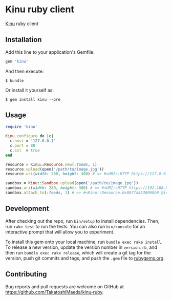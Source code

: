 # Kinu ruby client

[Kinu](https://github.com/tokubai/kinu) ruby client

## Installation

Add this line to your application's Gemfile:

```ruby
gem 'kinu'
```

And then execute:

    $ bundle

Or install it yourself as:

    $ gem install kinu --pre

## Usage

```ruby
require 'kinu'

Kinu.configure do |c|
  c.host = '127.0.0.1'
  c.port = 80
  c.ssl  = true
end

resource = Kinu::Resource.new(:foods, 1)
resource.upload(open('/path/to/image.jpg'))
resource.uri(width: 280, height: 300) # => #<URI::HTTP https://127.0.0.1/images/foods/w=280,h=300/1.jpg>

sandbox = Kinu::Sandbox.upload(open('/path/to/image.jpg'))
sandbox.uri(width: 280, height: 300) # => #<URI::HTTP https://192.168.99.100:5001/images/__sandbox__/w=280,h=300/1abd5e51-2ba4-43e5-a355-c2abee318d3f.jpg>
sandbox.attach_to(:foods, 1) # => #<Kinu::Resource:0x007fa4538098b0 @id="1", @name="foods">
```

## Development

After checking out the repo, run `bin/setup` to install dependencies. Then, run `rake test` to run the tests. You can also run `bin/console` for an interactive prompt that will allow you to experiment.

To install this gem onto your local machine, run `bundle exec rake install`. To release a new version, update the version number in `version.rb`, and then run `bundle exec rake release`, which will create a git tag for the version, push git commits and tags, and push the `.gem` file to [rubygems.org](https://rubygems.org).

## Contributing

Bug reports and pull requests are welcome on GitHub at https://github.com/TakatoshiMaeda/kinu-ruby.

